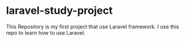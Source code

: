 # laravel-study-project
This Repository is my first project that use Laravel framework. I use this repo to learn how to use Laravel.

